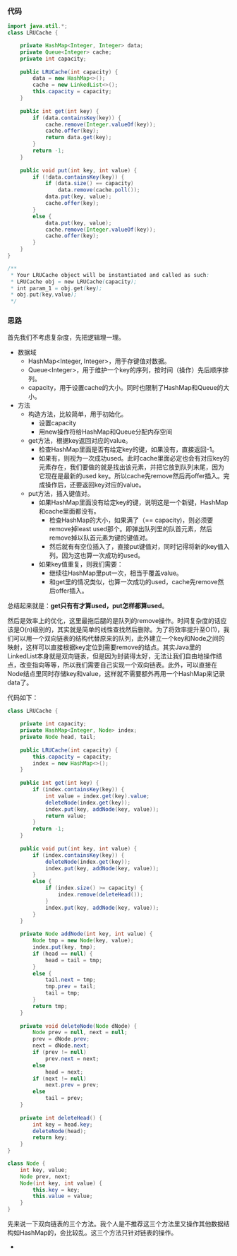 ### 代码

``` java
import java.util.*;
class LRUCache {

    private HashMap<Integer, Integer> data;
    private Queue<Integer> cache;
    private int capacity;
    
    public LRUCache(int capacity) {
        data = new HashMap<>();
        cache = new LinkedList<>();
        this.capacity = capacity;
    }
    
    public int get(int key) {
        if (data.containsKey(key)) {
            cache.remove(Integer.valueOf(key));
            cache.offer(key);
            return data.get(key);
        }
        return -1;
    }
    
    public void put(int key, int value) {
        if (!data.containsKey(key)) {
            if (data.size() == capacity)
                data.remove(cache.poll());
            data.put(key, value);
            cache.offer(key);
        }
        else {
            data.put(key, value);
            cache.remove(Integer.valueOf(key));
            cache.offer(key);
        }
    }
}

/**
 * Your LRUCache object will be instantiated and called as such:
 * LRUCache obj = new LRUCache(capacity);
 * int param_1 = obj.get(key);
 * obj.put(key,value);
 */
```



### 思路

首先我们不考虑复杂度，先把逻辑理一理。

* 数据域
  * HashMap<Integer, Integer>，用于存键值对数据。
  * Queue\<Integer\>，用于维护一个key的序列，按时间（操作）先后顺序排列。
  * capacity，用于设置cache的大小。同时也限制了HashMap和Queue的大小。
* 方法
  * 构造方法，比较简单，用于初始化。
    * 设置capacity
    * 用new操作符给HashMap和Queue分配内存空间
  * get方法，根据key返回对应的value。
    * 检查HashMap里面是否有给定key的键，如果没有，直接返回-1。
    * 如果有，则视为一次成功used。此时cache里面必定也会有对应key的元素存在，我们要做的就是找出该元素，并把它放到队列末尾，因为它现在是最新的used key。所以cache先remove然后再offer插入。完成操作后，还要返回key对应的value。
  * put方法，插入键值对。
    * 如果HashMap里面没有给定key的键，说明这是一个新键，HashMap和cache里面都没有。
      * 检查HashMap的大小，如果满了（== capacity)，则必须要remove掉least used那个。即弹出队列里的队首元素，然后remove掉以队首元素为键的键值对。
      * 然后就有有空位插入了，直接put键值对，同时记得将新的key值入列。因为这也算一次成功的used。
    * 如果key值重复，则我们需要：
      * 继续往HashMap里put一次，相当于覆盖value。
      * 和get里的情况类似，也算一次成功的used，cache先remove然后offer插入。

总结起来就是：**get只有有才算used，put怎样都算used**。

然后是效率上的优化，这里最拖后腿的是队列的remove操作。时间复杂度的话应该是O(n)级别的，其实就是简单的线性查找然后删除。为了将效率提升至O(1)，我们可以用一个双向链表的结构代替原来的队列，此外建立一个key和Node之间的映射，这样可以直接根据key定位到需要remove的结点。其实Java里的LinkedList本身就是双向链表，但是因为封装得太好，无法让我们自由地操作结点，改变指向等等，所以我们需要自己实现一个双向链表。此外，可以直接在Node结点里同时存储key和value，这样就不需要额外再用一个HashMap来记录data了。

代码如下：

``` java
class LRUCache {

    private int capacity;
    private HashMap<Integer, Node> index;
    private Node head, tail;
    
    public LRUCache(int capacity) {
        this.capacity = capacity;
        index = new HashMap<>();
    }
    
    public int get(int key) {
        if (index.containsKey(key)) {
            int value = index.get(key).value;
            deleteNode(index.get(key));
            index.put(key, addNode(key, value));
            return value;
        }
        return -1;
    }
    
    public void put(int key, int value) {
        if (index.containsKey(key)) {
            deleteNode(index.get(key));
            index.put(key, addNode(key, value));
        }
        else {
            if (index.size() >= capacity) {
                index.remove(deleteHead());
            }
            index.put(key, addNode(key, value));
        }
    }
    
    private Node addNode(int key, int value) {
        Node tmp = new Node(key, value);
        index.put(key, tmp);
        if (head == null) {
            head = tail = tmp;
        }
        else {
            tail.next = tmp;
            tmp.prev = tail;
            tail = tmp;
        }
        return tmp;
    }
    
    private void deleteNode(Node dNode) {
        Node prev = null, next = null;
        prev = dNode.prev;
        next = dNode.next;
        if (prev != null)
            prev.next = next;
        else
            head = next;
        if (next != null)
            next.prev = prev;
        else
            tail = prev;
    }
    
    private int deleteHead() {
        int key = head.key;
        deleteNode(head);
        return key;
    }
}

class Node {
    int key, value;
    Node prev, next;
    Node(int key, int value) {
        this.key = key;
        this.value = value;
    }
}
```

先来说一下双向链表的三个方法。我个人是不推荐这三个方法里又操作其他数据结构如HashMap的，会比较乱。这三个方法只针对链表的操作。

* 
